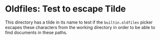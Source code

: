 # Oldfiles: Test to escape Tilde

This directory has a tilde in its name to test if the `builtin.oldfiles` picker escapes these characters from the working directory in order to be able to find documents in these paths.
